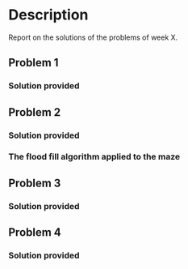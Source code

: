 # Description
Report on the solutions of the problems of week X.

## Problem 1

### Solution provided

## Problem 2

### Solution provided

### The flood fill algorithm applied to the maze

## Problem 3

### Solution provided 

## Problem 4

### Solution provided
